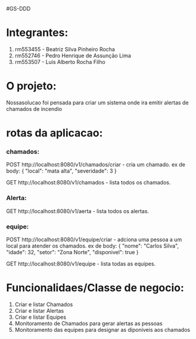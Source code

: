 #GS-DDD

# Integrantes:
1. rm553455 - Beatriz Silva Pinheiro Rocha
2. rm552746 - Pedro Henrique de Assunção Lima
3. rm553507  - Luis Alberto Rocha Filho


# O projeto:
Nossasolucao foi pensada para criar um sistema onde ira emitir alertas de chamados de incendio

# rotas da aplicacao:

### chamados:
POST http://localhost:8080/v1/chamados/criar - cria um chamado.
ex de body:
{
"local": "mata alta",
"severidade": 3
}

GET http://localhost:8080/v1/chamados - lista todos os chamados.

### Alerta:

GET http://localhost:8080/v1/aerta - lista todos os alertas.

### equipe:
POST http://localhost:8080/v1/equipe/criar - adciona uma pessoa a um local para atender os chamados.
ex de body:
{
"nome": "Carlos Silva",
"idade": 32,
"setor": "Zona Norte",
"disponivel": true
}

GET http://localhost:8080/v1/equipe - lista todas as equipes.


# Funcionalidaes/Classe de negocio:

1. Criar e listar Chamados
2. Criar e listar Alertas
3. Criar e listar Equipes
4. Monitoramento de Chamados para gerar alertas as pessoas
5. Monitoramento das equipes para designar as diponiveis aos chamados
